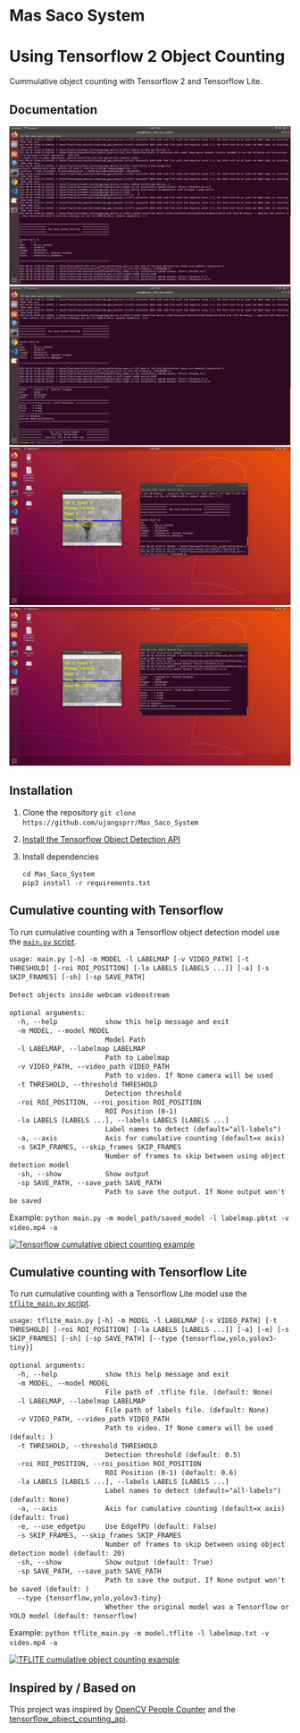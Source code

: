 # Mas Saco System
# Using Tensorflow 2 Object Counting

Cummulative object counting with Tensorflow 2 and Tensorflow Lite.

## Documentation
![Cumulative counting example](doc/start.png)
![Cumulative counting example](doc/end.png)
![Cumulative counting example](doc/vid1.png)
![Cumulative counting example](doc/vid2.png)

## Installation

1. Clone the repository 
   ```git clone https://github.com/ujangsprr/Mas_Saco_System```

2. [Install the Tensorflow Object Detection API](https://github.com/tensorflow/models/blob/master/research/object_detection/g3doc/tf2.md#installation)

3. Install dependencies
   ```
   cd Mas_Saco_System
   pip3 install -r requirements.txt
   ```

## Cumulative counting with Tensorflow

To run cumulative counting with a Tensorflow object detection model use the [`main.py` script](main.py).

```
usage: main.py [-h] -m MODEL -l LABELMAP [-v VIDEO_PATH] [-t THRESHOLD] [-roi ROI_POSITION] [-la LABELS [LABELS ...]] [-a] [-s SKIP_FRAMES] [-sh] [-sp SAVE_PATH]

Detect objects inside webcam videostream

optional arguments:
  -h, --help            show this help message and exit
  -m MODEL, --model MODEL
                        Model Path
  -l LABELMAP, --labelmap LABELMAP
                        Path to Labelmap
  -v VIDEO_PATH, --video_path VIDEO_PATH
                        Path to video. If None camera will be used
  -t THRESHOLD, --threshold THRESHOLD
                        Detection threshold
  -roi ROI_POSITION, --roi_position ROI_POSITION
                        ROI Position (0-1)
  -la LABELS [LABELS ...], --labels LABELS [LABELS ...]
                        Label names to detect (default="all-labels")
  -a, --axis            Axis for cumulative counting (default=x axis)
  -s SKIP_FRAMES, --skip_frames SKIP_FRAMES
                        Number of frames to skip between using object detection model
  -sh, --show           Show output
  -sp SAVE_PATH, --save_path SAVE_PATH
                        Path to save the output. If None output won't be saved
```

Example:
    `python main.py -m model_path/saved_model -l labelmap.pbtxt -v video.mp4 -a`

[![Tensorflow cumulative object counting example](doc/tensorflow_x_axis_person_counting.gif)](https://youtu.be/UN7wRNDjvSg)

## Cumulative counting with Tensorflow Lite

To run cumulative counting with a Tensorflow Lite model use the [`tflite_main.py` script](tflite_main.py).

```
usage: tflite_main.py [-h] -m MODEL -l LABELMAP [-v VIDEO_PATH] [-t THRESHOLD] [-roi ROI_POSITION] [-la LABELS [LABELS ...]] [-a] [-e] [-s SKIP_FRAMES] [-sh] [-sp SAVE_PATH] [--type {tensorflow,yolo,yolov3-tiny}]

optional arguments:
  -h, --help            show this help message and exit
  -m MODEL, --model MODEL
                        File path of .tflite file. (default: None)
  -l LABELMAP, --labelmap LABELMAP
                        File path of labels file. (default: None)
  -v VIDEO_PATH, --video_path VIDEO_PATH
                        Path to video. If None camera will be used (default: )
  -t THRESHOLD, --threshold THRESHOLD
                        Detection threshold (default: 0.5)
  -roi ROI_POSITION, --roi_position ROI_POSITION
                        ROI Position (0-1) (default: 0.6)
  -la LABELS [LABELS ...], --labels LABELS [LABELS ...]
                        Label names to detect (default="all-labels") (default: None)
  -a, --axis            Axis for cumulative counting (default=x axis) (default: True)
  -e, --use_edgetpu     Use EdgeTPU (default: False)
  -s SKIP_FRAMES, --skip_frames SKIP_FRAMES
                        Number of frames to skip between using object detection model (default: 20)
  -sh, --show           Show output (default: True)
  -sp SAVE_PATH, --save_path SAVE_PATH
                        Path to save the output. If None output won't be saved (default: )
  --type {tensorflow,yolo,yolov3-tiny}
                        Whether the original model was a Tensorflow or YOLO model (default: tensorflow)
```

Example:
    `python tflite_main.py -m model.tflite -l labelmap.txt -v video.mp4 -a`

[![TFLITE cumulative object counting example](doc/tflite_x_axis_person_counting.gif)](https://youtu.be/cqyOgifVqZs)

## Inspired by / Based on

This project was inspired by [OpenCV People Counter](https://www.pyimagesearch.com/2018/08/13/opencv-people-counter/) and the [tensorflow_object_counting_api](https://github.com/ahmetozlu/tensorflow_object_counting_api).